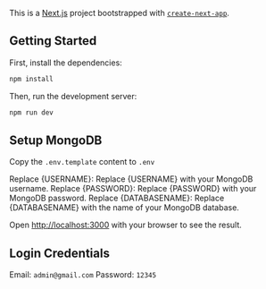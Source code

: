 This is a [Next.js](https://nextjs.org/) project bootstrapped with [`create-next-app`](https://github.com/vercel/next.js/tree/canary/packages/create-next-app).

## Getting Started

First, install the dependencies:

```bash
npm install
```

Then, run the development server:

```bash
npm run dev
```

## Setup MongoDB

Copy the `.env.template` content to `.env`

Replace {USERNAME}: Replace {USERNAME} with your MongoDB username.
Replace {PASSWORD}: Replace {PASSWORD} with your MongoDB password.
Replace {DATABASENAME}: Replace {DATABASENAME} with the name of your MongoDB database.

Open [http://localhost:3000](http://localhost:3000) with your browser to see the result.

## Login Credentials

Email: `admin@gmail.com`
Password: `12345`
